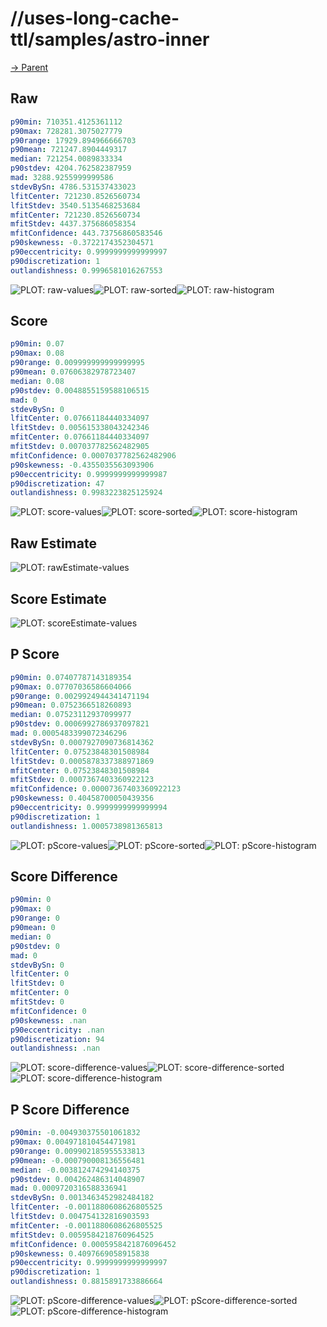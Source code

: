
# //uses-long-cache-ttl/samples/astro-inner

[→ Parent](../..)


## Raw


```yaml
p90min: 710351.4125361112
p90max: 728281.3075027779
p90range: 17929.894966666703
p90mean: 721247.8904449317
median: 721254.0089833334
p90stdev: 4204.762582387959
mad: 3288.9255999999586
stdevBySn: 4786.531537433023
lfitCenter: 721230.8526560734
lfitStdev: 3540.5135468253684
mfitCenter: 721230.8526560734
mfitStdev: 4437.375686058354
mfitConfidence: 443.73756860583546
p90skewness: -0.3722174352304571
p90eccentricity: 0.9999999999999997
p90discretization: 1
outlandishness: 0.9996581016267553

```

![PLOT: raw-values](./raw/values.svg)![PLOT: raw-sorted](./raw/sorted.svg)![PLOT: raw-histogram](./raw/histogram.svg)
## Score


```yaml
p90min: 0.07
p90max: 0.08
p90range: 0.009999999999999995
p90mean: 0.07606382978723407
median: 0.08
p90stdev: 0.0048855159588106515
mad: 0
stdevBySn: 0
lfitCenter: 0.07661184440334097
lfitStdev: 0.005615338043242346
mfitCenter: 0.07661184440334097
mfitStdev: 0.007037782562482905
mfitConfidence: 0.0007037782562482906
p90skewness: -0.4355035563093906
p90eccentricity: 0.9999999999999987
p90discretization: 47
outlandishness: 0.9983223825125924

```

![PLOT: score-values](./score/values.svg)![PLOT: score-sorted](./score/sorted.svg)![PLOT: score-histogram](./score/histogram.svg)
## Raw Estimate

![PLOT: rawEstimate-values](./rawEstimate/values.svg)
## Score Estimate

![PLOT: scoreEstimate-values](./scoreEstimate/values.svg)
## P Score


```yaml
p90min: 0.07407787143189354
p90max: 0.07707036586604066
p90range: 0.0029924944341471194
p90mean: 0.0752366518260893
median: 0.07523112937099977
p90stdev: 0.0006992786937097821
mad: 0.0005483399072346296
stdevBySn: 0.0007927090736814362
lfitCenter: 0.07523848301508984
lfitStdev: 0.0005878337388971869
mfitCenter: 0.07523848301508984
mfitStdev: 0.0007367403360922123
mfitConfidence: 0.00007367403360922123
p90skewness: 0.40458700050439356
p90eccentricity: 0.9999999999999994
p90discretization: 1
outlandishness: 1.0005738981365813

```

![PLOT: pScore-values](./pScore/values.svg)![PLOT: pScore-sorted](./pScore/sorted.svg)![PLOT: pScore-histogram](./pScore/histogram.svg)
## Score Difference


```yaml
p90min: 0
p90max: 0
p90range: 0
p90mean: 0
median: 0
p90stdev: 0
mad: 0
stdevBySn: 0
lfitCenter: 0
lfitStdev: 0
mfitCenter: 0
mfitStdev: 0
mfitConfidence: 0
p90skewness: .nan
p90eccentricity: .nan
p90discretization: 94
outlandishness: .nan

```

![PLOT: score-difference-values](./score-difference/values.svg)![PLOT: score-difference-sorted](./score-difference/sorted.svg)![PLOT: score-difference-histogram](./score-difference/histogram.svg)
## P Score Difference


```yaml
p90min: -0.004930375501061832
p90max: 0.004971810454471981
p90range: 0.009902185955533813
p90mean: -0.000790008136556481
median: -0.003812474294140375
p90stdev: 0.004262486314048907
mad: 0.0009720316588336941
stdevBySn: 0.0013463452982484182
lfitCenter: -0.0011880608626805525
lfitStdev: 0.004754132816903593
mfitCenter: -0.0011880608626805525
mfitStdev: 0.0059584218760964525
mfitConfidence: 0.0005958421876096452
p90skewness: 0.4097669058915838
p90eccentricity: 0.9999999999999997
p90discretization: 1
outlandishness: 0.8815891733886664

```

![PLOT: pScore-difference-values](./pScore-difference/values.svg)![PLOT: pScore-difference-sorted](./pScore-difference/sorted.svg)![PLOT: pScore-difference-histogram](./pScore-difference/histogram.svg)